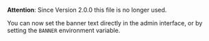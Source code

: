 **Attention**:
Since Version 2.0.0 this file is no longer used.

You can now set the banner text directly in the admin interface, or by setting the `BANNER` environment variable.
